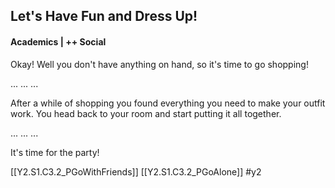 ## Let's Have Fun and Dress Up!
#### Academics | ++ Social

Okay! Well you don't have anything on hand, so it's time to go shopping!

...
...
...

After a while of shopping you found everything you need to make your outfit work.
You head back to your room and start putting it all together.

...
...
...

It's time for the party! 

[[Y2.S1.C3.2_PGoWithFriends]] 
[[Y2.S1.C3.2_PGoAlone]]
#y2